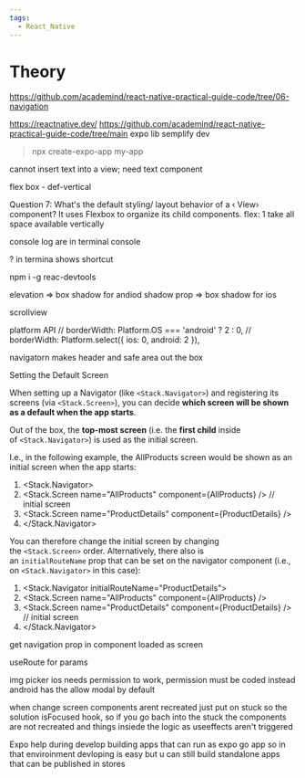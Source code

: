 ```yaml
---
tags:
  - React_Native
---
```


# Theory

https://github.com/academind/react-native-practical-guide-code/tree/06-navigation

https://reactnative.dev/
https://github.com/academind/react-native-practical-guide-code/tree/main
expo lib semplify dev

> npx create-expo-app my-app

cannot insert text into a view; need text component

flex box - def-vertical

Question 7: What's the default styling/ layout behavior of a ‹ View› component?
It uses Flexbox to organize its child components.
flex: 1 take all space available vertically

console log are in terminal console

? in termina shows shortcut

npm i -g reac-devtools

elevation => box shadow for andiod
shadow prop => box shadow for ios

scrollview

platform API
// borderWidth: Platform.OS === 'android' ? 2 : 0,
// borderWidth: Platform.select({ ios: 0, android: 2 }),

navigatorn makes header and safe area out the box

Setting the Default Screen

When setting up a Navigator (like `<Stack.Navigator>`) and registering its screens (via `<Stack.Screen>`), you can decide **which screen will be shown as a default when the app starts**.

Out of the box, the **top-most screen** (i.e. the **first child** inside of `<Stack.Navigator>`) is used as the initial screen.

I.e., in the following example, the AllProducts screen would be shown as an initial screen when the app starts:

1. <Stack.Navigator>
2. <Stack.Screen name="AllProducts" component={AllProducts} /> // initial screen
3. <Stack.Screen name="ProductDetails" component={ProductDetails} />
4. </Stack.Navigator>

You can therefore change the initial screen by changing the `<Stack.Screen>` order. Alternatively, there also is an `initialRouteName` prop that can be set on the navigator component (i.e., on `<Stack.Navigator>` in this case):

1. <Stack.Navigator initialRouteName="ProductDetails">
2. <Stack.Screen name="AllProducts" component={AllProducts} />
3. <Stack.Screen name="ProductDetails" component={ProductDetails} /> // initial screen
4. </Stack.Navigator>

get navigation prop in component loaded as screen

useRoute for params


img picker ios needs permission to work, permission must be coded instead android has the allow modal by default

when change screen components arent recreated just put on stuck so the solution isFocused hook, so if you go bach into the stuck the components are not recreated and things insiede the logic as useeffects aren't triggered



Expo help during develop building apps that can run as expo go app so in that enviroinment devloping is easy but u can still build standalone apps that can be published in stores